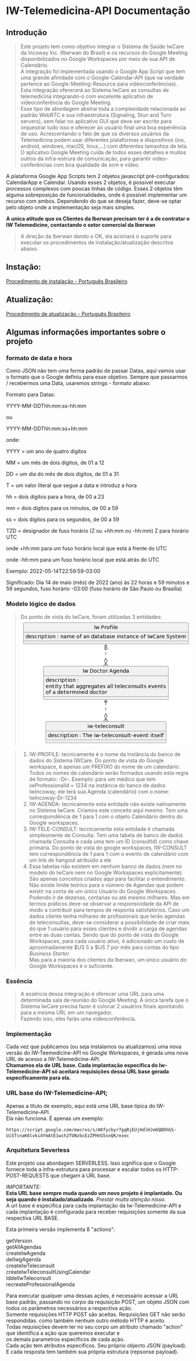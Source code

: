 # IW-Telemedicina-API Documentação  

## Introdução
>Este projeto tem como objetivo integrar o Sistema de Saúde IwCare da Incoway Inc. (Iberwan do Brasil) e os recursos do Google Meeting disponibilizados no Google Workspaces por meio de sua API de Calendário.  
A integração foi implementada usando o Google App Script que tem uma grande afinidade com o Google-Calendar-API (que na verdade pertence ao Google-Meeting-Resource para videoconferências).  
Esta integração oferecerá ao Sistema IwCare as consultas de telemedicina integrando-o com excelente aplicativo de videoconferência do Google Meeting.  
Esse tipo de abordagem abstrai toda a complexidade relacionada ao padrão WebRTC e sua infraestrutura (Signaling, Stun and Turn servers), sem falar no aplicativo GUI que deve ser escrito para orquestrar tudo isso e oferecer ao usuário final uma boa experiência de uso. Acrescentando o fato de que os diversos usuários da Telemedicina podem usar diferentes plataformas e dispositivos (ios, android, windows, macOS, linux,...) com diferentes tamanhos de tela.
O aplicativo Google Meeting cuida de todos esses detalhes e muitos outros da infra-estrura de comunicação, para garantir video-conferências com boa qualidade de som e vídeo.    
  
A plataforma Google App Scripts tem 2 objetos javascript pré-configurados: CalendarApp e Calendar. Usando esses 2 objetos, é possível executar processos complexos com poucas linhas de código. Esses 2 objetos têm alguma sobreposição de funcionalidades, onde é possível implementar um recurso com ambos. Dependendo do que se deseja fazer, deve-se optar pelo objeto onde a implementação seja mais simples. 

**A unica atitude que os Clientes da Iberwan precisam ter é a de contratar o IW Telemedicine, contactando o setor comercial da Iberwan**  

>A direção da Iberwan dando o OK, ela acionará o suporte para executar os procedimentos de instalação/atualização descritos abaixo.

## Instação:  

[Procedimento de instalação - Português Brasileiro](installing-iw-telemedicine-in-clients-lang-pt.md)

## Atualização:

[Procedimento de atualização - Português Brasileiro](updating-iw-telemecine-in-clients-lang-pt.md)

  
## Algumas informações importantes sobre o projeto


### formato de data e hora
Como JSON não tem uma forma padrão de passar Datas, aqui vamos usar o formato que o Google definiu para esse objetivo.
Sempre que passarmos / recebermos uma Data, usaremos strings - formato abaixo:

Formato para Datas:

YYYY-MM-DDThh:mm:ss-hh:mm

ou

YYYY-MM-DDThh:mm:ss+hh:mm

onde:

YYYY = um ano de quatro dígitos

MM = um mês de dois dígitos, de 01 a 12

DD = um dia do mês de dois dígitos, de 01 a 31

T = um valor literal que segue a data e introduz a hora

hh = dois dígitos para a hora, de 00 a 23

mm = dois dígitos para os minutos, de 00 a 59

ss = dois dígitos para os segundos, de 00 a 59

TZD = designador de fuso horário (Z ou +hh:mm ou -hh:mm)
Z para horário UTC

onde +hh:mm para um fuso horário local que está à frente do UTC

onde -hh:mm para um fuso horário local que está atrás do UTC

Exemplo:
2022-05-14T22:59:59-03:00  

Significado: Dia 14 de maio (mês) de 2022 (ano) às 22 horas e 59 minutos e 59 segundos, fuso horário -03:00 (fuso horário de São Paulo ou Brasília)


### Modelo lógico de dados
> Do ponto de vista do IwCare, foram utilizadas 3 entidades:  
>![Diagrama de entidades](entityDiagram.png)
>

>1. IW-PROFILE: tecnicamente é o nome da instância do banco de dados do Sistema IWCare. Do ponto de vista do Google workspace, é apenas um PREFIXO do nome de um calendário. Todos os nomes de calendário serão formados usando esta regra de formato: <IW-PROFILE>-Dr-<iwProfessionalId>. Exemplo: para um médico que tem iwProfessionalId = 1234  na instância do banco de dados IwIncoway, ele terá sua Agenda (calendário) com o nome: IwIncoway-Dr-1234  
>2. IW-AGENDA: tecnicamente esta entidade não existe nativamente no Sistema IwCare. Criamos este conceito aqui mesmo. Tem uma correspondência de 1 para 1 com o objeto Calendário dentro do Google workspaces.  
>3. IW-TELE-CONSULT: tecnicamente esta entidade é chamada simplesmente de Consulta. Tem uma tabela de banco de dados chamada Consulta e cada uma tem um ID (consultId) como chave primária. Do ponto de vista do google workspaces, IW-CONSULT tem correspondência de 1 para 1 com o evento de calendário com um link de hangout atribuído a ele  
>4. Essa tabelas não existem em nenhum banco de dados (nem no modelo do IwCare nem no Google Workspaces explicitamente). São apenas conceitos criados aqui para facilitar o entendimento.
> Nâo existe limite teórico para o número de Agendas que podem existir na conta de um único Usuário do Google Workspaces.   
Podendo ir de dezenas, centanas ou até mesmo milhares. Mas em termos práticos deve-se observar a responsividade da API de modo a contribuir para tempos de responta satisfatórios. Caso um dados cliente tenha milhares de profissionais que terão agendas de teleconsultas, deve-se considerar a possibilidade de criar mais do que 1 usuário para esses clientes e dividir a carga de agendas entre as duas contas. Sendo que do ponto de vista do Google Workspaces, para cada usuário ativo, é adicionado um custo de aproximadamente $US 5 a $US 7 por mês para contas do tipo *Business Starter.*  
Mas para a maioria dos clientes da Iberwan, um único usuário do Google Workspaces é o suficiente.    


### Essência
>A essência dessa integração é oferecer uma URL para uma determinada sala de reunião do Google Meeting. A única tarefa que o Sistema IwCare precisa fazer é colocar 2 usuários finais apontando para a mesma URL em um navegador.  
Fazendo isso, eles farão uma videoconferência.  

### Implementação
Cada vez que publicamos (ou seja instalamos ou atualizamos) uma nova versão do IW-Teemedicine-API no Google Workspaces, é gerada uma nova URL de acesso a IW-Telemedicine-API.  
**Chamamos ela de URL base. Cada implantação específica do Iw-Telemedicine-API só aceitará requisições dessa URL base gerada especificamente para ela.**  


### URL base do IW-Telemedicine-API;
Apenas a título de exemplo, aqui está uma URL base típica do IW-Telemedicine-API.  
Ela não funciona. É apenas um exemplo:  
```text
https://script.google.com/macros/s/AKfycbyr7gqRjEUjHdlHJe6QDDhGS-Ui5TcnaK6lvki4YmAtE1wch2fUNzbcEzZPHVG5snQK/exec  
```  

### Arquitetura Severless
Este projeto usa abordagem SERVERLESS. Isso significa que o Google fornece toda a infra-estrutura para processar e escalar todos os HTTP-POST-REQUESTS que chegam à URL base.  

*IMPORTANTE:*  
**Esta URL base sempre muda quando um novo projeto é implantado. Ou seja quando é instalado/atualizado.**
*Prestar muita atenção nisso.*  
A url base é especifica para cada implantação da Iw-Telemedicine-API e cada implantação é configurada para receber requisições somente da sua respectiva URL BASE.   
  


Esta primeira versão implementa 8 "actions":

getVersion  
getAllAgendas  
createIwAgenda  
delIwgAgenda  
createIwTeleconsult  
createIwTeleconsultUsingCalendar  
IddelIwTeleconsult  
recreateProfessionalAgenda  
  
Para executar qualquer uma dessas ações, é necessário acessar a URL base padrão, passando no corpo da requisição POST, um objeto JSON com todos os parâmetros necessários a respectiva ação.  
Somente requisições HTTP POST são aceitas. Requisições GET não serão respondidas. como também nenhum outro método HTTP é aceito.  
Todas requisições devem ter no seu corpo um atributo chamado "action" que identifica a ação que queremos executar e   
os demais parametros específicos de cada ação.  
Cada ação tem atributos específicos. Seu próprio objecto JSON (payload). E cada resposta tem também sua própria estrutura (repsonse payload).  

  
  
